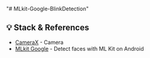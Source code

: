 "# MLkit-Google-BlinkDetection" 


## :bulb: Stack & References
- [CameraX](https://developer.android.com/jetpack/androidx/releases/camera) - Camera
- [MLkit Google](https://developers.google.com/ml-kit/vision/face-detection/android) - Detect faces with ML Kit on Android
